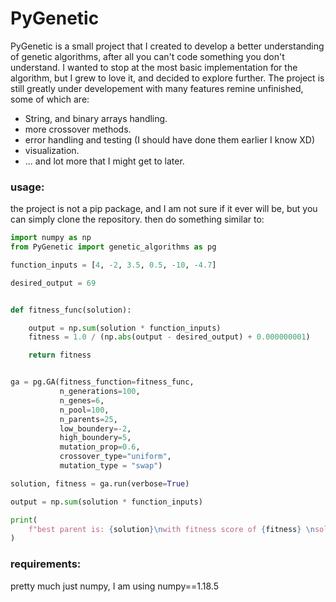 # PyGenetic
PyGenetic is a small project that I created to develop a better understanding of genetic algorithms, after all you can't code something you don't understand. I wanted to stop at the most basic implementation for the algorithm, but I grew to love it, and decided to explore further. The project is still greatly under developement with many features remine unfinished, some of which are: 
- String, and binary arrays handling. 
- more crossover methods. 
- error handling and testing (I should have done them earlier I know XD)
- visualization. 
- ... and lot more that I might get to later. 

### usage: 
the project is not a pip package, and I am not sure if it ever will be, but you can simply clone the repository. then do something similar to: 

``` python
import numpy as np
from PyGenetic import genetic_algorithms as pg

function_inputs = [4, -2, 3.5, 0.5, -10, -4.7]

desired_output = 69


def fitness_func(solution):

    output = np.sum(solution * function_inputs)
    fitness = 1.0 / (np.abs(output - desired_output) + 0.000000001)

    return fitness


ga = pg.GA(fitness_function=fitness_func,
           n_generations=100,
           n_genes=6,
           n_pool=100,
           n_parents=25,
           low_boundery=-2,
           high_boundery=5,
           mutation_prop=0.6,
           crossover_type="uniform",
           mutation_type = "swap")

solution, fitness = ga.run(verbose=True)

output = np.sum(solution * function_inputs)

print(
    f"best parent is: {solution}\nwith fitness score of {fitness} \nsolution: {output}"
)
```

### requirements:
pretty much just numpy, I am using numpy==1.18.5
